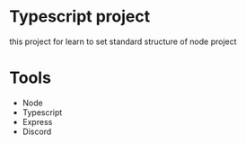 # Typescript project
this project for learn to set standard structure of node project

# Tools
- Node
- Typescript
- Express
- Discord